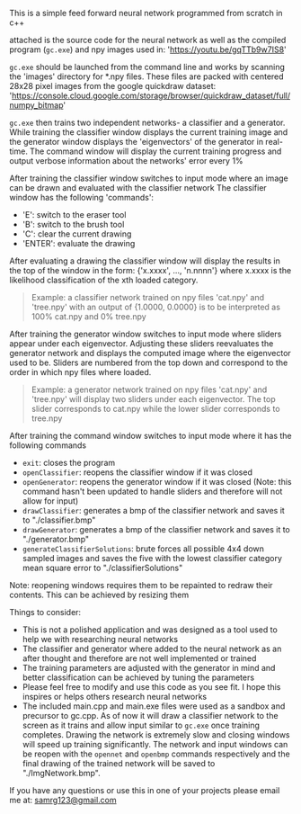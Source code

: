 This is a simple feed forward neural network programmed from scratch in c++

attached is the source code for the neural network as well as the compiled program (`gc.exe`) and npy images used in: 'https://youtu.be/gqTTb9w7IS8'

`gc.exe` should be launched from the command line and works by scanning the 'images' directory for *.npy files.
These files are packed with centered 28x28 pixel images from the google quickdraw dataset: 'https://console.cloud.google.com/storage/browser/quickdraw_dataset/full/numpy_bitmap'

`gc.exe` then trains two independent networks- a classifier and a generator.
While training the classifier window displays the current training image and the generator window displays the 'eigenvectors' of the generator in real-time.
The command window will display the current training progress and output verbose information about the networks' error every 1% 

After training the classifier window switches to input mode where an image can be drawn and evaluated with the classifier network
The classifier window has the following 'commands':
- 'E': switch to the eraser tool
- 'B': switch to the brush tool
- 'C': clear the current drawing
- 'ENTER': evaluate the drawing

After evaluating a drawing the classifier window will display the results in the top of the window in the form: {'x.xxxx', ..., 'n.nnnn'} where x.xxxx is the likelihood classification of the xth loaded category.
> Example: a classifier network trained on npy files 'cat.npy' and 'tree.npy' with an output of {1.0000, 0.0000} is to be interpreted as 100% cat.npy and 0% tree.npy

After training the generator window switches to input mode where sliders appear under each eigenvector. Adjusting these sliders reevaluates the generator network and displays the computed image where the eigenvector used to be. Sliders are numbered from the top down and correspond to the order in which npy files where loaded.
> Example: a generator network trained on npy files 'cat.npy' and 'tree.npy' will display two sliders under each eigenvector. The top slider corresponds to cat.npy while the lower slider corresponds to tree.npy

After training the command window switches to input mode where it has the following commands
- `exit`: closes the program
- `openClassifier`: reopens the classifier window if it was closed
- `openGenerator`: reopens the generator window if it was closed (Note: this command hasn't been updated to handle sliders and therefore will not allow for input)
- `drawClassifier`: generates a bmp of the classifier network and saves it to "./classifier.bmp" 
- `drawGenerator`: generates a bmp of the classifier network and saves it to "./generator.bmp" 
- `generateClassifierSolutions`: brute forces all possible 4x4 down sampled images and saves the five with the lowest classifier category mean square error to "./classifierSolutions"

Note: reopening windows requires them to be repainted to redraw their contents. This can be achieved by resizing them


Things to consider: 
- This is not a polished application and was designed as a tool used to help we with researching neural networks
- The classifier and generator where added to the neural network as an after thought and therefore are not well implemented or trained
- The training parameters are adjusted with the generator in mind and better classification can be achieved by tuning the parameters
- Please feel free to modify and use this code as you see fit. I hope this inspires or helps others research neural networks
- The included main.cpp and main.exe files were used as a sandbox and precursor to gc.cpp. As of now it will draw a classifier network to the screen as it trains and allow input similar to `gc.exe` once training completes. Drawing the network is extremely slow and closing windows will speed up training significantly. The network and input windows can be reopen with the `opennet` and `openbmp` commands respectively and the final drawing of the trained network will be saved to "./ImgNetwork.bmp".

If you have any questions or use this in one of your projects please email me at: samrg123@gmail.com